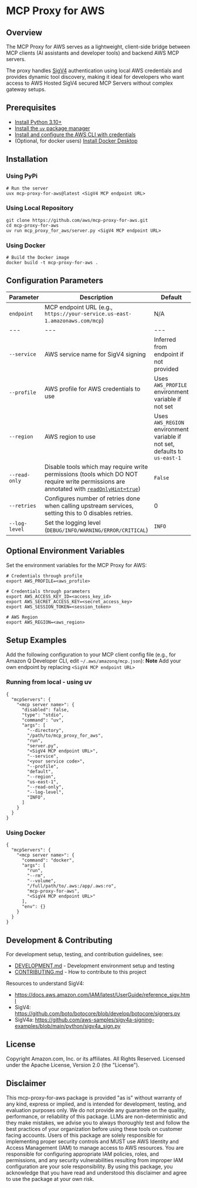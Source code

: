 # MCP Proxy for AWS

## Overview

The MCP Proxy for AWS serves as a lightweight, client-side bridge between MCP clients (AI assistants and developer tools) and backend AWS MCP servers.

The proxy handles [SigV4](https://docs.aws.amazon.com/IAM/latest/UserGuide/reference_sigv.html) authentication using local AWS credentials and provides dynamic tool discovery, making it ideal for developers who want access to AWS Hosted SigV4 secured MCP Servers without complex gateway setups.

## Prerequisites

* [Install Python 3.10+](https://www.python.org/downloads/release/python-3100/)
* [Install the `uv` package manager](https://docs.astral.sh/uv/getting-started/installation/)
* [Install and configure the AWS CLI with credentials](https://docs.aws.amazon.com/cli/latest/userguide/cli-chap-configure.html)
* (Optional, for docker users) [Install Docker Desktop](https://www.docker.com/products/docker-desktop)

## Installation

### Using PyPi


```
# Run the server
uvx mcp-proxy-for-aws@latest <SigV4 MCP endpoint URL>
```

### Using Local Repository

```
git clone https://github.com/aws/mcp-proxy-for-aws.git
cd mcp-proxy-for-aws
uv run mcp_proxy_for_aws/server.py <SigV4 MCP endpoint URL>
```

### Using Docker

```
# Build the Docker image
docker build -t mcp-proxy-for-aws .
```

## Configuration Parameters

|Parameter	|Description	|Default	|Required	|
|---	|---	|---	|---	|
|`endpoint`	|MCP endpoint URL (e.g., `https://your-service.us-east-1.amazonaws.com/mcp`)	|N/A	|Yes	|
|---	|---	|---	|---	|
|`--service`	|AWS service name for SigV4 signing	|Inferred from endpoint if not provided	|No	|
|`--profile`	|AWS profile for AWS credentials to use	|Uses `AWS_PROFILE` environment variable if not set|No	|
|`--region`	|AWS region to use	|Uses `AWS_REGION` environment variable if not set, defaults to `us-east-1`	|No	|
|`--read-only`	|Disable tools which may require write permissions (tools which DO NOT require write permissions are annotated with [`readOnlyHint=true`](https://modelcontextprotocol.io/specification/2025-06-18/schema#toolannotations-readonlyhint))|`False`	|No	|
| `--retries` |Configures number of retries done when calling upstream services, setting this to 0 disables retries. | 0 |No |
|`--log-level`	|Set the logging level (`DEBUG/INFO/WARNING/ERROR/CRITICAL`)	|`INFO`	|No	|

## Optional Environment Variables

Set the environment variables for the MCP Proxy for AWS:

```
# Credentials through profile
export AWS_PROFILE=<aws_profile>

# Credentials through parameters
export AWS_ACCESS_KEY_ID=<access_key_id>
export AWS_SECRET_ACCESS_KEY=<secret_access_key>
export AWS_SESSION_TOKEN=<session_token>

# AWS Region
export AWS_REGION=<aws_region>
```

## Setup Examples

Add the following configuration to your MCP client config file (e.g., for Amazon Q Developer CLI, edit `~/.aws/amazonq/mcp.json`):
**Note** Add your own endpoint by replacing  `<SigV4 MCP endpoint URL>`

### Running from local - using uv

```
{
  "mcpServers": {
    "<mcp server name>": {
      "disabled": false,
      "type": "stdio",
      "command": "uv",
      "args": [
        "--directory",
        "/path/to/mcp_proxy_for_aws",
        "run",
        "server.py",
        "<SigV4 MCP endpoint URL>",
        "--service",
        "<your service code>",
        "--profile",
        "default",
        "--region",
        "us-east-1",
        "--read-only",
        "--log-level",
        "INFO",
      ]
    }
  }
}
```

### Using Docker

```
{
  "mcpServers": {
    "<mcp server name>": {
      "command": "docker",
      "args": [
        "run",
        "--rm",
        "--volume",
        "/full/path/to/.aws:/app/.aws:ro",
        "mcp-proxy-for-aws",
        "<SigV4 MCP endpoint URL>"
      ],
      "env": {}
    }
  }
}
```

## Development & Contributing

For development setup, testing, and contribution guidelines, see:

* [DEVELOPMENT.md](DEVELOPMENT.md) - Development environment setup and testing
* [CONTRIBUTING.md](CONTRIBUTING.md) - How to contribute to this project

Resources to understand SigV4:

- <https://docs.aws.amazon.com/IAM/latest/UserGuide/reference_sigv.html>
- SigV4: <https://github.com/boto/botocore/blob/develop/botocore/signers.py>
- SigV4a: <https://github.com/aws-samples/sigv4a-signing-examples/blob/main/python/sigv4a_sign.py>

## License

Copyright Amazon.com, Inc. or its affiliates. All Rights Reserved.
Licensed under the Apache License, Version 2.0 (the "License").

## Disclaimer

This mcp-proxy-for-aws package is provided "as is" without warranty of any kind, express or implied, and is intended for development, testing, and evaluation purposes only. We do not provide any guarantee on the quality, performance, or reliability of this package. LLMs are non-deterministic and they make mistakes, we advise you to always thoroughly test and follow the best practices of your organization before using these tools on customer facing accounts. Users of this package are solely responsible for implementing proper security controls and MUST use AWS Identity and Access Management (IAM) to manage access to AWS resources. You are responsible for configuring appropriate IAM policies, roles, and permissions, and any security vulnerabilities resulting from improper IAM configuration are your sole responsibility. By using this package, you acknowledge that you have read and understood this disclaimer and agree to use the package at your own risk.
